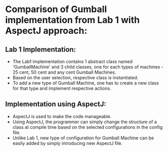 # Comparison of Gumball implementation from Lab 1 with AspectJ approach:

## Lab 1 Implementation:
   - The Lab1 implementation contains 1 abstract class named 'GumballMachine' and 3 child classes, one for each types of machines - 25 cent, 50 cent and any cent Gumball Machines.
   - Based on the user selection, respective class is instantiated. 
   - To add a new type of Gumball Machine, one has to create a new class for that type and implement respective actions. 

## Implementation using AspectJ:
   - AspectJ is used to make the code manageable. 
   - Using AspectJ, the programmer can simply change the structure of a class at compile time based on the selected configurations in the config file. 
   - Unlike Lab 1, new type of configuration for Gumball Machine can be easily added by simply introducing new AspectJ file.

